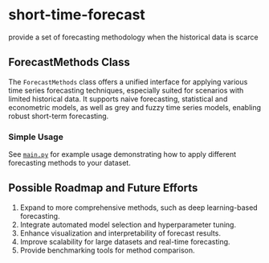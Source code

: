 # short-time-forecast
provide a set of forecasting methodology when the historical data is scarce

## ForecastMethods Class

The `ForecastMethods` class offers a unified interface for applying various time series forecasting techniques, especially suited for scenarios with limited historical data. It supports naive forecasting, statistical and econometric models, as well as grey and fuzzy time series models, enabling robust short-term forecasting.

### Simple Usage

See [`main.py`](main.py) for example usage demonstrating how to apply different forecasting methods to your dataset.

## Possible Roadmap and Future Efforts

1. Expand to more comprehensive methods, such as deep learning-based forecasting.
2. Integrate automated model selection and hyperparameter tuning.
3. Enhance visualization and interpretability of forecast results.
4. Improve scalability for large datasets and real-time forecasting.
5. Provide benchmarking tools for method comparison.

